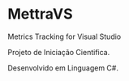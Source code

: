 # MettraVS
Metrics Tracking for Visual Studio

Projeto de Iniciação Cientifica.

Desenvolvido em Linguagem C#.
